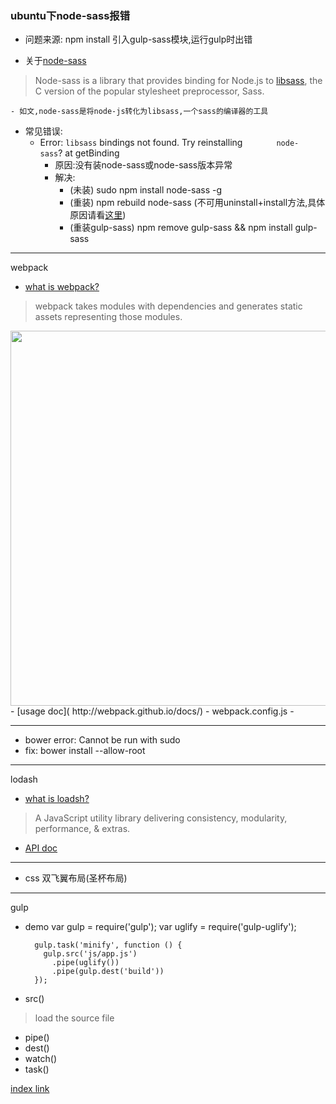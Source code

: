### ubuntu下node-sass报错

- 问题来源:
npm install 引入gulp-sass模块,运行gulp时出错

- 关于[node-sass](https://github.com/sass/node-sass#node-sass)
> Node-sass is a library that provides binding for Node.js to [libsass](https://github.com/sass/libsass#libsass), the C version of the popular stylesheet preprocessor, Sass.

	- 如文,node-sass是将node-js转化为libsass,一个sass的编译器的工具

- 常见错误:
	- Error: `libsass` bindings not found. Try reinstalling `		node-	sass`? at getBinding
		- 原因:没有装node-sass或node-sass版本异常
		- 解决:
			- (未装)
					sudo npm install node-sass -g 
			- (重装)
					npm rebuild node-sass
                (不可用uninstall+install方法,具体原因请看[这里](http://stackoverflow.com/questions/29461831/libsass-bindings-not-found-when-using-node-sass-in-nodejs))
			- (重装gulp-sass)
					npm remove gulp-sass && npm install gulp-sass

-----

webpack 

- [what is webpack?](http://webpack.github.io/)
> webpack takes modules with dependencies and generates static assets representing those modules.

<img src="http://webpack.github.io/assets/what-is-webpack.png" style="width:600px;">
- [usage doc]( http://webpack.github.io/docs/)
- webpack.config.js
- 
			
----
- bower error:
		 Cannot be run with sudo
- fix:
		bower install --allow-root
        
----
lodash
- [what is loadsh?](https://lodash.com/)
> A JavaScript utility library delivering consistency, modularity, performance, & extras.
   
- [API doc](https://lodash.com/docs)

----
- css 双飞翼布局(圣杯布局)

----
gulp
- demo
        var gulp = require('gulp');
        var uglify = require('gulp-uglify');

        gulp.task('minify', function () {
          gulp.src('js/app.js')
            .pipe(uglify())
            .pipe(gulp.dest('build'))
        });
- src()
> load the source file
- pipe()
- dest()
- watch()
- task()

[index link](http://javascript.ruanyifeng.com/tool/gulp.html)

